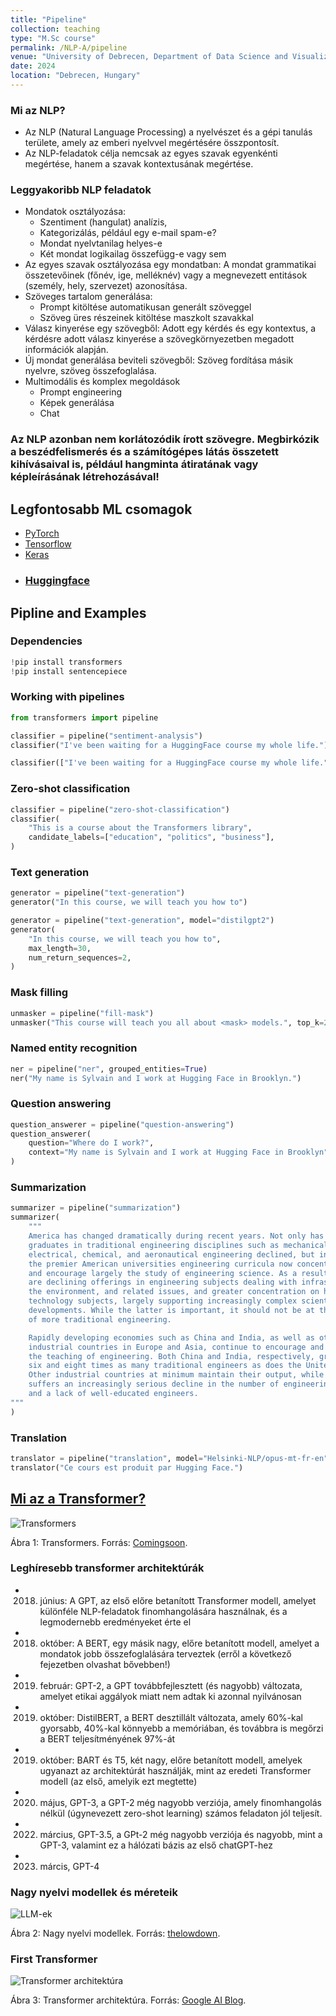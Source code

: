 ```yaml
---
title: "Pipeline"
collection: teaching
type: "M.Sc course"
permalink: /NLP-A/pipeline
venue: "University of Debrecen, Department of Data Science and Visualization"
date: 2024
location: "Debrecen, Hungary"
---
```


### Mi az NLP?

- Az NLP (Natural Language Processing) a nyelvészet és a gépi tanulás területe, amely az emberi nyelvvel megértésére összpontosít.
- Az NLP-feladatok célja nemcsak az egyes szavak egyenkénti megértése, hanem a szavak kontextusának megértése.

### Leggyakoribb NLP feladatok

- Mondatok osztályozása:
    - Szentiment (hangulat) analízis,
    - Kategorizálás, például egy e-mail spam-e?
    - Mondat nyelvtanilag helyes-e
    - Két mondat logikailag összefügg-e vagy sem
- Az egyes szavak osztályozása egy mondatban: A mondat grammatikai összetevőinek (főnév, ige, melléknév) vagy a megnevezett entitások (személy, hely, szervezet) azonosítása.
- Szöveges tartalom generálása:
    - Prompt kitöltése automatikusan generált szöveggel
    - Szöveg üres részeinek kitöltése maszkolt szavakkal
- Válasz kinyerése egy szövegből: Adott egy kérdés és egy kontextus, a kérdésre adott válasz kinyerése a szövegkörnyezetben megadott információk alapján.
- Új mondat generálása beviteli szövegből: Szöveg fordítása másik nyelvre, szöveg összefoglalása.
- Multimodális és komplex megoldások
    - Prompt engineering
    - Képek generálása
    - Chat

### Az NLP azonban nem korlátozódik írott szövegre. Megbirkózik a beszédfelismerés és a számítógépes látás összetett kihívásaival is, például hangminta átiratának vagy képleírásának létrehozásával!

## Legfontosabb ML csomagok

- [PyTorch](https://pytorch.org/)
- [Tensorflow](https://www.tensorflow.org/)
- [Keras](https://keras.io/)
- ### [Huggingface](https://huggingface.co/)

## Pipline and Examples

### Dependencies

```python
!pip install transformers
!pip install sentencepiece
```

### Working with pipelines

```python
from transformers import pipeline
```

```python
classifier = pipeline("sentiment-analysis")
classifier("I've been waiting for a HuggingFace course my whole life.")
```

```python
classifier(["I've been waiting for a HuggingFace course my whole life.", "I hate this so much!"])
```

### Zero-shot classification

```python
classifier = pipeline("zero-shot-classification")
classifier(
    "This is a course about the Transformers library",
    candidate_labels=["education", "politics", "business"],
)
```

### Text generation

```python
generator = pipeline("text-generation")
generator("In this course, we will teach you how to")
```

```python
generator = pipeline("text-generation", model="distilgpt2")
generator(
    "In this course, we will teach you how to",
    max_length=30,
    num_return_sequences=2,
)
```

### Mask filling

```python
unmasker = pipeline("fill-mask")
unmasker("This course will teach you all about <mask> models.", top_k=2)
```

### Named entity recognition

```python
ner = pipeline("ner", grouped_entities=True)
ner("My name is Sylvain and I work at Hugging Face in Brooklyn.")
```

### Question answering

```python
question_answerer = pipeline("question-answering")
question_answerer(
    question="Where do I work?",
    context="My name is Sylvain and I work at Hugging Face in Brooklyn",
)
```

### Summarization

```python
summarizer = pipeline("summarization")
summarizer(
    """
    America has changed dramatically during recent years. Not only has the number of
    graduates in traditional engineering disciplines such as mechanical, civil,
    electrical, chemical, and aeronautical engineering declined, but in most of
    the premier American universities engineering curricula now concentrate on
    and encourage largely the study of engineering science. As a result, there
    are declining offerings in engineering subjects dealing with infrastructure,
    the environment, and related issues, and greater concentration on high
    technology subjects, largely supporting increasingly complex scientific
    developments. While the latter is important, it should not be at the expense
    of more traditional engineering.

    Rapidly developing economies such as China and India, as well as other
    industrial countries in Europe and Asia, continue to encourage and advance
    the teaching of engineering. Both China and India, respectively, graduate
    six and eight times as many traditional engineers as does the United States.
    Other industrial countries at minimum maintain their output, while America
    suffers an increasingly serious decline in the number of engineering graduates
    and a lack of well-educated engineers.
"""
)
```

### Translation

```python
translator = pipeline("translation", model="Helsinki-NLP/opus-mt-fr-en")
translator("Ce cours est produit par Hugging Face.")
```

## [Mi az a Transformer?](https://arxiv.org/pdf/1706.03762.pdf)

<img src="https://www.comingsoon.net/wp-content/uploads/sites/3/2023/06/Watch-the-Transformers-Movies-Before-Rise-of-the-Beasts.jpg?resize=1024,576" alt="Transformers">

Ábra 1: Transformers. Forrás: [Comingsoon](https://www.comingsoon.net/guides/news/1293620-do-i-need-to-watch-the-transformers-movies-before-rise-of-the-beasts).

### Leghíresebb transformer architektúrák

- 2018. június: A GPT, az első előre betanított Transformer modell, amelyet különféle NLP-feladatok finomhangolására használnak, és a legmodernebb eredményeket érte el
- 2018. október: A BERT, egy másik nagy, előre betanított modell, amelyet a mondatok jobb összefoglalására terveztek (erről a következő fejezetben olvashat bővebben!)
- 2019. február: GPT-2, a GPT továbbfejlesztett (és nagyobb) változata, amelyet etikai aggályok miatt nem adtak ki azonnal nyilvánosan
- 2019. október: DistilBERT, a BERT desztillált változata, amely 60%-kal gyorsabb, 40%-kal könnyebb a memóriában, és továbbra is megőrzi a BERT teljesítményének 97%-át
- 2019. október: BART és T5, két nagy, előre betanított modell, amelyek ugyanazt az architektúrát használják, mint az eredeti Transformer modell (az első, amelyik ezt megtette)
- 2020. május, GPT-3, a GPT-2 még nagyobb verziója, amely finomhangolás nélkül (úgynevezett zero-shot learning) számos feladaton jól teljesít.
- 2022. március, GPT-3.5, a GPt-2 még nagyobb verziója és nagyobb, mint a GPT-3, valamint ez a hálózati bázis az első chatGPT-hez
- 2023. márcis, GPT-4


### Nagy nyelvi modellek és méreteik

<img src="https://i0.wp.com/thelowdown.momentum.asia/wp-content/uploads/2023/03/LLMs-featured-img.jpg?resize=1024%2C512&ssl=1" alt="LLM-ek">

Ábra 2: Nagy nyelvi modellek. Forrás: [thelowdown](https://thelowdown.momentum.asia/the-emergence-of-large-language-models-llms/).


### First Transformer

<img src="https://www.tensorflow.org/images/tutorials/transformer/transformer.png" alt="Transformer architektúra">

Ábra 3: Transformer architektúra. Forrás: [Google AI Blog](https://ai.googleblog.com/2017/08/transformer-novel-neural-network.html).